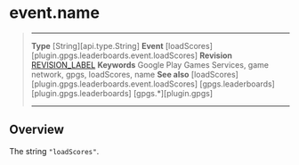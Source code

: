 # event.name

> --------------------- ------------------------------------------------------------------------------------------
> __Type__              [String][api.type.String]
> __Event__             [loadScores][plugin.gpgs.leaderboards.event.loadScores]
> __Revision__          [REVISION_LABEL](REVISION_URL)
> __Keywords__          Google Play Games Services, game network, gpgs, loadScores, name
> __See also__          [loadScores][plugin.gpgs.leaderboards.event.loadScores]
>						[gpgs.leaderboards][plugin.gpgs.leaderboards]
>                       [gpgs.*][plugin.gpgs]
> --------------------- ------------------------------------------------------------------------------------------

## Overview

The string `"loadScores"`.